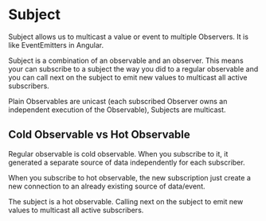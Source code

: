 # Subject
Subject allows us to multicast a value or event to multiple Observers. 
It is like EventEmitters in Angular. 

Subject is a combination of an observable and an observer. This means your can subscribe to a subject the way you did to a regular observable and you can call next on the subject to emit new values to multicast all active subscribers. 

Plain Observables are unicast (each subscribed Observer owns an independent execution of the Observable), Subjects are multicast.

## Cold Observable vs Hot Observable
Regular observable is cold observable. When you subscribe to it, it generated a separate source of data independently for each subscriber.

When you subscribe to hot observable, the new subscription just create a new connection to an already existing source of data/event.

The subject is a hot observable. Calling next on the subject to emit new values to multicast all active subscribers. 

